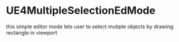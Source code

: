 # UE4MultipleSelectionEdMode
this simple editor mode lets user to select mutiple objects by drawing rectangle in viewport
